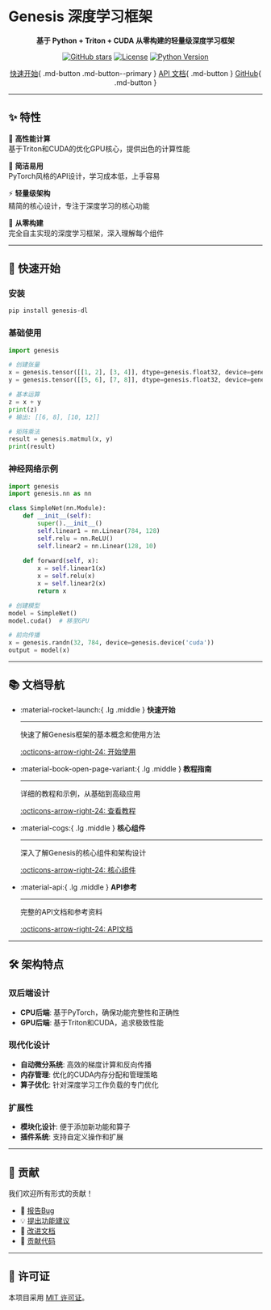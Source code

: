 # Genesis 深度学习框架

<div align="center">

**基于 Python + Triton + CUDA 从零构建的轻量级深度学习框架**

[![GitHub stars](https://img.shields.io/github/stars/phonism/genesis?style=social)](https://github.com/phonism/genesis/stargazers)
[![License](https://img.shields.io/github/license/phonism/genesis)](https://github.com/phonism/genesis/blob/main/LICENSE)
[![Python Version](https://img.shields.io/badge/python-3.8%2B-blue)](https://www.python.org/downloads/)

[快速开始](getting-started/index.zh.md){ .md-button .md-button--primary }
[API 文档](api-reference/index.zh.md){ .md-button }
[GitHub](https://github.com/phonism/genesis){ .md-button }

</div>

---

## ✨ 特性

🚀 **高性能计算**  
基于Triton和CUDA的优化GPU核心，提供出色的计算性能

🔧 **简洁易用**  
PyTorch风格的API设计，学习成本低，上手容易

⚡ **轻量级架构**  
精简的核心设计，专注于深度学习的核心功能

🎯 **从零构建**  
完全自主实现的深度学习框架，深入理解每个组件

---

## 🏁 快速开始

### 安装

```bash
pip install genesis-dl
```

### 基础使用

```python
import genesis

# 创建张量
x = genesis.tensor([[1, 2], [3, 4]], dtype=genesis.float32, device=genesis.device('cuda'))
y = genesis.tensor([[5, 6], [7, 8]], dtype=genesis.float32, device=genesis.device('cuda'))

# 基本运算
z = x + y
print(z)
# 输出: [[6, 8], [10, 12]]

# 矩阵乘法
result = genesis.matmul(x, y)
print(result)
```

### 神经网络示例

```python
import genesis
import genesis.nn as nn

class SimpleNet(nn.Module):
    def __init__(self):
        super().__init__()
        self.linear1 = nn.Linear(784, 128)
        self.relu = nn.ReLU()
        self.linear2 = nn.Linear(128, 10)
    
    def forward(self, x):
        x = self.linear1(x)
        x = self.relu(x)
        x = self.linear2(x)
        return x

# 创建模型
model = SimpleNet()
model.cuda()  # 移至GPU

# 前向传播
x = genesis.randn(32, 784, device=genesis.device('cuda'))
output = model(x)
```

---

## 📚 文档导航

<div class="grid cards" markdown>

-   :material-rocket-launch:{ .lg .middle } __快速开始__

    ---

    快速了解Genesis框架的基本概念和使用方法

    [:octicons-arrow-right-24: 开始使用](getting-started/index.zh.md)

-   :material-book-open-page-variant:{ .lg .middle } __教程指南__

    ---

    详细的教程和示例，从基础到高级应用

    [:octicons-arrow-right-24: 查看教程](tutorials/index.zh.md)

-   :material-cogs:{ .lg .middle } __核心组件__

    ---

    深入了解Genesis的核心组件和架构设计

    [:octicons-arrow-right-24: 核心组件](core-components/index.zh.md)

-   :material-api:{ .lg .middle } __API参考__

    ---

    完整的API文档和参考资料

    [:octicons-arrow-right-24: API文档](api-reference/index.zh.md)

</div>

---

## 🛠️ 架构特点

### 双后端设计
- **CPU后端**: 基于PyTorch，确保功能完整性和正确性
- **GPU后端**: 基于Triton和CUDA，追求极致性能

### 现代化设计
- **自动微分系统**: 高效的梯度计算和反向传播
- **内存管理**: 优化的CUDA内存分配和管理策略  
- **算子优化**: 针对深度学习工作负载的专门优化

### 扩展性
- **模块化设计**: 便于添加新功能和算子
- **插件系统**: 支持自定义操作和扩展

---

## 🤝 贡献

我们欢迎所有形式的贡献！

- 🐛 [报告Bug](https://github.com/phonism/genesis/issues)
- 💡 [提出功能建议](https://github.com/phonism/genesis/issues)
- 📖 [改进文档](contributing/index.zh.md)
- 🔧 [贡献代码](contributing/development.zh.md)

---

## 📄 许可证

本项目采用 [MIT 许可证](https://github.com/phonism/genesis/blob/main/LICENSE)。
